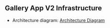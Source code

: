 ## Gallery App V2 Infrastructure

- Architecture diagram: [Architecture Diagram](https://viewer.diagrams.net/?tags=%7B%7D&lightbox=1&highlight=0000ff&edit=_blank&layers=1&nav=1&title=GalleryAppV2.drawio&dark=auto#Uhttps%3A%2F%2Fdrive.google.com%2Fuc%3Fid%3D1cBQ02TirGbmvEeh9bH7WAss4eeB-ZTCQ%26export%3Ddownload)
